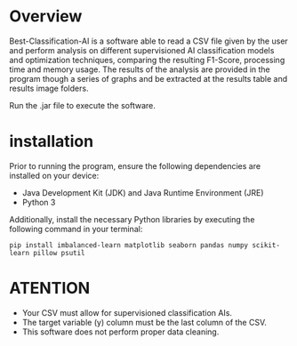 # Overview
Best-Classification-AI is a software able to read a CSV file given by the user and perform analysis on different supervisioned AI classification models and optimization techniques, comparing the resulting F1-Score, processing time and memory usage.
The results of the analysis are provided in the program though a series of graphs and be extracted at the results table and results image folders.

Run the .jar file to execute the software.

# installation 
Prior to running the program, ensure the following dependencies are installed on your device:
- Java Development Kit (JDK) and Java Runtime Environment (JRE)
- Python 3

Additionally, install the necessary Python libraries by executing the following command in your terminal:
```
pip install imbalanced-learn matplotlib seaborn pandas numpy scikit-learn pillow psutil
```

# ATENTION
- Your CSV must allow for supervisioned classification AIs.
- The target variable (y) column must be the last column of the CSV.
- This software does not perform proper data cleaning.

